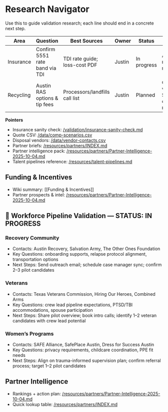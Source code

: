 # Research Navigator

Use this to guide validation research; each line should end in a concrete next step.

| Area | Question | Best Sources | Owner | Status | Next Step |
|------|----------|--------------|-------|--------|-----------|
| Insurance | Confirm 5551 rate band via TDI | TDI rate guide; loss-cost PDF | Justin | In progress | Add first numbers to repo CSV |
| Recycling | Austin RAS options & tip fees | Processors/landfills call list | Justin | Planned | Call 3 vendors; log $/ton + contamination rules |

**Pointers**
- Insurance sanity check: [/validation/insurance-sanity-check.md](../blob/main/validation/insurance-sanity-check.md)
- Quote CSV: [/data/comp-scenarios.csv](../blob/main/data/comp-scenarios.csv)
- Disposal vendors: [/data/vendor-contacts.csv](../blob/main/data/vendor-contacts.csv)
- Partner briefs: [/resources/partners/INDEX.md](../blob/main/resources/partners/INDEX.md)
- Partner intelligence pack: [/resources/partners/Partner-Intelligence-2025-10-04.md](../blob/main/resources/partners/Partner-Intelligence-2025-10-04.md)
- Talent pipelines reference: [/resources/talent-pipelines.md](../blob/main/resources/talent-pipelines.md)

## Funding & Incentives
- Wiki summary: [[Funding & Incentives]]
- Partner prospects & intel: [/resources/partners/Partner-Intelligence-2025-10-04.md](../blob/main/resources/partners/Partner-Intelligence-2025-10-04.md)

## 🤝 Workforce Pipeline Validation — STATUS: IN PROGRESS
### Recovery Community
- Contacts: Austin Recovery, Salvation Army, The Other Ones Foundation
- Key Questions: onboarding supports, relapse protocol alignment, transportation options
- Next Steps: Send outreach email; schedule case manager sync; confirm 2–3 pilot candidates

### Veterans
- Contacts: Texas Veterans Commission, Hiring Our Heroes, Combined Arms
- Key Questions: crew lead pipeline expectations, PTSD/TBI accommodations, spouse participation
- Next Steps: Share pilot overview; book intro calls; identify 1–2 veteran candidates with crew lead potential

### Women’s Programs
- Contacts: SAFE Alliance, SafePlace Austin, Dress for Success Austin
- Key Questions: privacy requirements, childcare coordination, PPE fit needs
- Next Steps: Align on trauma-informed supervision plan; confirm referral process; target 1–2 pilot candidates

## Partner Intelligence
- Rankings + action plan: [/resources/partners/Partner-Intelligence-2025-10-04.md](../blob/main/resources/partners/Partner-Intelligence-2025-10-04.md)
- Quick lookup table: [/resources/partners/INDEX.md](../blob/main/resources/partners/INDEX.md)
